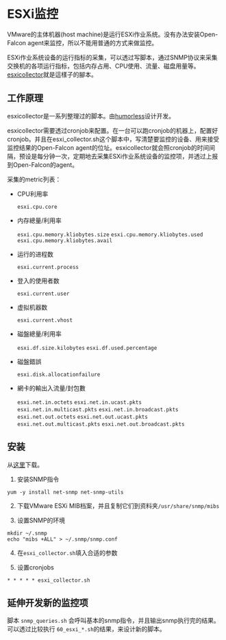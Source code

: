 # ESXi监控

VMware的主体机器(host machine)是运行ESXi作业系统。没有办法安装Open-Falcon agent来监控，所以不能用普通的方式来做监控。

ESXi作业系统设备的运行指标的采集，可以透过写脚本，通过SNMP协议来采集交换机的各项运行指标，包括内存占用、CPU使用、流量、磁盘用量等。[esxicollector](https://github.com/humorless/esxicollector)就是這樣子的腳本。

## 工作原理

esxicollector是一系列整理过的脚本。由[humorless](https://github.com/humorless/)设计开发。

esxicollector需要透过cronjob来配置。在一台可以跑cronjob的机器上，配置好cronjob。并且在esxi_collector.sh这个脚本中，写清楚要监控的设备、用来接受监控结果的Open-Falcon agent的位址。esxicollector就会照cronjob的时间间隔，预设是每分钟一次，定期地去采集ESXi作业系统设备的监控项，并透过上报到Open-Falcon的agent。

采集的metric列表：

* CPU利用率

  `esxi.cpu.core`

* 内存總量/利用率

  `esxi.cpu.memory.kliobytes.size`
  `esxi.cpu.memory.kliobytes.used`
  `esxi.cpu.memory.kliobytes.avail`

* 运行的进程数

  `esxi.current.process`

* 登入的使用者数

  `esxi.current.user`

* 虚拟机器数

  `esxi.current.vhost`

* 磁盤總量/利用率

  `esxi.df.size.kilobytes`
  `esxi.df.used.percentage`

* 磁盤錯誤

  `esxi.disk.allocationfailure`

* 網卡的輸出入流量/封包數

  `esxi.net.in.octets`
  `esxi.net.in.ucast.pkts`
  `esxi.net.in.multicast.pkts`
  `esxi.net.in.broadcast.pkts`
  `esxi.net.out.octets`
  `esxi.net.out.ucast.pkts`
  `esxi.net.out.multicast.pkts`
  `esxi.net.out.broadcast.pkts`
	

## 安装

从[这里](https://github.com/humorless/esxicollector)下载。

  1. 安装SNMP指令

  `yum -y install net-snmp net-snmp-utils`

  2. 下载VMware ESXi MIB档案，并且复制它们到资料夹`/usr/share/snmp/mibs`

  3. 设置SNMP的环境

  `mkdir ~/.snmp`  
  `echo "mibs +ALL" > ~/.snmp/snmp.conf`

  4. 在`esxi_collector.sh`填入合适的参数

  5. 设置cronjobs 
  
  ` * * * * * esxi_collector.sh `


## 延伸开发新的监控项

脚本 ```snmp_queries.sh``` 会呼叫基本的snmp指令，并且输出snmp执行完的结果。可以透过比较执行 ```60_esxi_*.sh```的结果，来设计新的脚本。

